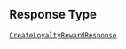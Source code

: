 ## Response Type

[`CreateLoyaltyRewardResponse`](../../doc/models/create-loyalty-reward-response.md)
